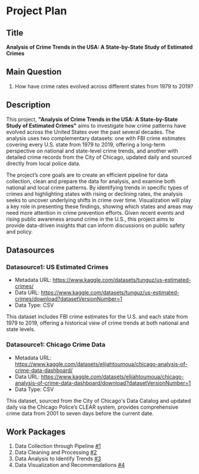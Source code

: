 # Project Plan

## Title
<!-- Give your project a short title. -->
**Analysis of Crime Trends in the USA: A State-by-State Study of Estimated Crimes**

## Main Question

<!-- Think about one main question you want to answer based on the data. -->
1. How have crime rates evolved across different states from 1979 to 2019?

## Description

<!-- Describe your data science project in max. 200 words. Consider writing about why and how you attempt it. -->
This project, **"Analysis of Crime Trends in the USA: A State-by-State Study of Estimated Crimes"** aims to investigate how crime patterns have evolved across the United States over the past several decades. The analysis uses two complementary datasets: one with FBI crime estimates covering every U.S. state from 1979 to 2019, offering a long-term perspective on national and state-level crime trends, and another with detailed crime records from the City of Chicago, updated daily and sourced directly from local police data.

The project’s core goals are to create an efficient pipeline for data collection, clean and prepare the data for analysis, and examine both national and local crime patterns. By identifying trends in specific types of crimes and highlighting states with rising or declining rates, the analysis seeks to uncover underlying shifts in crime over time. Visualization will play a key role in presenting these findings, showing which states and areas may need more attention in crime prevention efforts. Given recent events and rising public awareness around crime in the U.S., this project aims to provide data-driven insights that can inform discussions on public safety and policy.

## Datasources

<!-- Describe each datasources you plan to use in a section. Use the prefic "DatasourceX" where X is the id of the datasource. -->

### Datasource1: US Estimated Crimes
* Metadata URL: https://www.kaggle.com/datasets/tunguz/us-estimated-crimes/
* Data URL: https://www.kaggle.com/datasets/tunguz/us-estimated-crimes/download?datasetVersionNumber=1
* Data Type: CSV

This dataset includes FBI crime estimates for the U.S. and each state from 1979 to 2019, offering a historical view of crime trends at both national and state levels.

### Datasource1: Chicago Crime Data
* Metadata URL: https://www.kaggle.com/datasets/elijahtoumoua/chicago-analysis-of-crime-data-dashboard/
* Data URL: https://www.kaggle.com/datasets/elijahtoumoua/chicago-analysis-of-crime-data-dashboard/download?datasetVersionNumber=1
* Data Type: CSV

This dataset, sourced from the City of Chicago's Data Catalog and updated daily via the Chicago Police’s CLEAR system, provides comprehensive crime data from 2001 to seven days before the current date.

## Work Packages

<!-- List of work packages ordered sequentially, each pointing to an issue with more details. -->

1. Data Collection through Pipeline [#1][i1]
2. Data Cleaning and Processing [#2][i2]
3. Data Analysis to Identify Trends [#3][i3]
4. Data Visualization and Recommendations [#4][i4]

[i1]: https://github.com/mandaliyabrijesh/made-project-template/issues/1
[i2]: https://github.com/mandaliyabrijesh/made-project-template/issues/2
[i3]: https://github.com/mandaliyabrijesh/made-project-template/issues/3
[i4]: https://github.com/mandaliyabrijesh/made-project-template/issues/4
